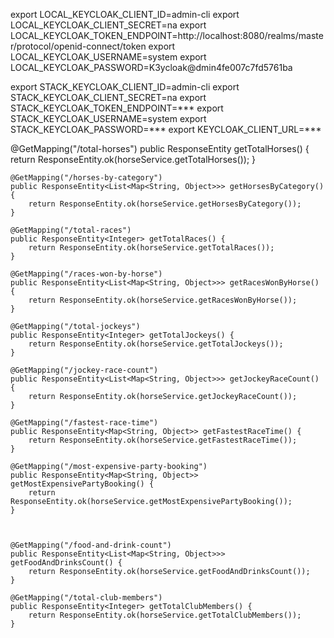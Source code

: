 
export LOCAL_KEYCLOAK_CLIENT_ID=admin-cli
export LOCAL_KEYCLOAK_CLIENT_SECRET=na
export LOCAL_KEYCLOAK_TOKEN_ENDPOINT=http://localhost:8080/realms/master/protocol/openid-connect/token
export LOCAL_KEYCLOAK_USERNAME=system
export LOCAL_KEYCLOAK_PASSWORD=K3ycloak@dmin4fe007c7fd5761ba

export STACK_KEYCLOAK_CLIENT_ID=admin-cli
export STACK_KEYCLOAK_CLIENT_SECRET=na
export STACK_KEYCLOAK_TOKEN_ENDPOINT=***
export STACK_KEYCLOAK_USERNAME=system
export STACK_KEYCLOAK_PASSWORD=***
export KEYCLOAK_CLIENT_URL=***

@GetMapping("/total-horses")
public ResponseEntity<Integer> getTotalHorses() {
return ResponseEntity.ok(horseService.getTotalHorses());
}

    @GetMapping("/horses-by-category")
    public ResponseEntity<List<Map<String, Object>>> getHorsesByCategory() {
        return ResponseEntity.ok(horseService.getHorsesByCategory());
    }

    @GetMapping("/total-races")
    public ResponseEntity<Integer> getTotalRaces() {
        return ResponseEntity.ok(horseService.getTotalRaces());
    }

    @GetMapping("/races-won-by-horse")
    public ResponseEntity<List<Map<String, Object>>> getRacesWonByHorse() {
        return ResponseEntity.ok(horseService.getRacesWonByHorse());
    }

    @GetMapping("/total-jockeys")
    public ResponseEntity<Integer> getTotalJockeys() {
        return ResponseEntity.ok(horseService.getTotalJockeys());
    }

    @GetMapping("/jockey-race-count")
    public ResponseEntity<List<Map<String, Object>>> getJockeyRaceCount() {
        return ResponseEntity.ok(horseService.getJockeyRaceCount());
    }

    @GetMapping("/fastest-race-time")
    public ResponseEntity<Map<String, Object>> getFastestRaceTime() {
        return ResponseEntity.ok(horseService.getFastestRaceTime());
    }

    @GetMapping("/most-expensive-party-booking")
    public ResponseEntity<Map<String, Object>> getMostExpensivePartyBooking() {
        return ResponseEntity.ok(horseService.getMostExpensivePartyBooking());
    }



    @GetMapping("/food-and-drink-count")
    public ResponseEntity<List<Map<String, Object>>> getFoodAndDrinksCount() {
        return ResponseEntity.ok(horseService.getFoodAndDrinksCount());
    }

    @GetMapping("/total-club-members")
    public ResponseEntity<Integer> getTotalClubMembers() {
        return ResponseEntity.ok(horseService.getTotalClubMembers());
    }